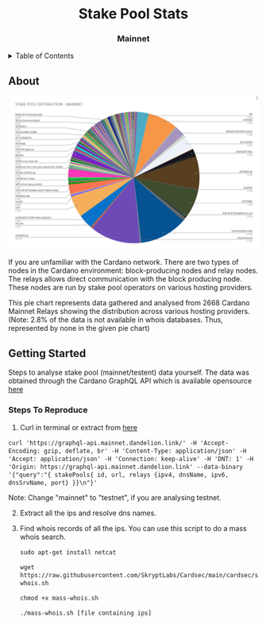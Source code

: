  <h1 align="center">Stake Pool Stats</h1>

  <h3 align="center">
  Mainnet
  </h3>
</div>

<details>
  <summary>Table of Contents</summary>
 <ol>
 <li><a href="#about=">About</a></li>
    <li>
      <a href="#getting-started">Getting Started</a>
      <ul>
        <li><a href="#steps-to-reproduce">Steps To Reproduce</a></li>
      </ul>
    </li>
 </ol>
</details>

## About

![stakePoolStats](https://raw.githubusercontent.com/SkryptLabs/Cardsec/main/cardsec/stakePoolStats/img/stakepoolstats.png)

If you are unfamiliar with the Cardano network. There are two types of nodes in the Cardano environment: block-producing nodes and relay nodes. The relays allows direct communication with the block producing node. These nodes are run by stake pool operators on various hosting providers. 

This pie chart represents data gathered and analysed from 2668 Cardano Mainnet Relays showing the distribution across various hosting providers. 
(Note: 2.8% of the data is not available in whois databases. Thus, represented by none in the given pie chart)


## Getting Started

Steps to analyse stake pool (mainnet/testent) data yourself. The data was obtained through the Cardano GraphQL API which is available opensource [here](https://github.com/input-output-hk/cardano-graphql)

### Steps To Reproduce

1. Curl in terminal or extract from [here](https://graphql-api.mainnet.dandelion.link/) 

 ```
curl 'https://graphql-api.mainnet.dandelion.link/' -H 'Accept-Encoding: gzip, deflate, br' -H 'Content-Type: application/json' -H 'Accept: application/json' -H 'Connection: keep-alive' -H 'DNT: 1' -H 'Origin: https://graphql-api.mainnet.dandelion.link' --data-binary '{"query":"{ stakePools{ id, url, relays {ipv4, dnsName, ipv6, dnsSrvName, port} }}\n"}'
 ```

Note: Change "mainnet" to "testnet", if you are analysing testnet.

2. Extract all the ips and resolve dns names.
 
3. Find whois records of all the ips. You can use this script to do a mass whois search.
   ```
   sudo apt-get install netcat
   ```
   ```
   wget https://raw.githubusercontent.com/SkryptLabs/Cardsec/main/cardsec/stakePoolStats/mass-whois.sh
   ```
   ```
   chmod +x mass-whois.sh
   ```
   ```
   ./mass-whois.sh [file containing ips]
   ```
   
